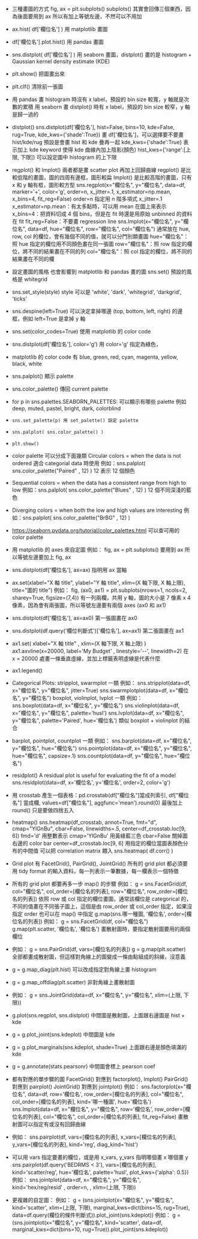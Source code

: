 - 三種畫圖的方式
fig, ax = plt.subplots() subplots() 其實會回傳三個東西，因為後面要用到 ax 所以有加上等號左邊，不然可以不用加
- ax.hist( df['欄位名'] ) 用 matplotlib 畫圖
- df['欄位名'].plot.hist() 用 pandas 畫圖
- sns.distplot( df['欄位名'] ) 用 seaborn 畫圖，distplot() 畫的是 histogram + Gaussian kernel density estimate (KDE)
- plt.show() 把圖畫出來
- plt.clf() 清除前一張圖
- 用 pandas 畫 histogram 時沒有 x label，預設的 bin size 較寬，y 軸就是次數的累積
用 seaborn 畫 distplot() 時有 x label，預設的 bin size 較窄，y 軸是歸一過的

- distplot()
sns.distplot(df['欄位名'], hist=False, bins=10, kde=False, rug=True, kde_kws={'shade':True})
畫 df['欄位名']，可以選擇要不要畫 hist/kde/rug 預設是會畫 hist 和 kde 疊再一起
kde_kws={'shade':True} 表示加上 kde keyword 使得 kde 曲線內加上陰影(顏色)
hist_kws={'range':[上限, 下限]} 可以設定圖中 histogram 的上下限
- regplot() 和 lmplot()
兩者都是畫 scatter plot 再加上回歸曲線
regplot() 是比較低階的畫圖，圖的四周有邊框，圖形較扁
lmplot() 是比較高階的畫圖，只有 x 和 y 軸有框，圖形較方型
sns.regplot(x="欄位名", y="欄位名", data=df, marker='+', color='g', order=n, x_jitter=.1, x_estimator=np.mean, x_bins=4, fit_reg=False)
order=n 指定用 n 階多項式
x_jitter=.1
x_estimator=np.mean：有太多點時，可以用 mean 在圖上來表示
x_bins=4：把資料切成 4 個 bins，但是在 fit 時還是用原始 unbinned 的資料在 fit
fit_reg=False：不要畫 regression line
sns.lmplot(x="欄位名", y="欄位名", data=df, hue="欄位名", row="欄位名", col="欄位名")
通常放在 hue, row, col 的欄位，會有幾個不同的值，就可以分門別類畫圖
hue="欄位名"：照 hue 指定的欄位用不同顏色畫在同一張圖
row="欄位名"：照 row 指定的欄位，將不同的結果畫在不同的列
col="欄位名"：照 col 指定的欄位，將不同的結果畫在不同的欄

- 設定畫圖的風格
也會影響到 matplotlib 和 pandas 畫的圖
sns.set() 預設的風格是 whitegrid
- sns.set_style(style) style 可以是 'white', 'dark', 'whitegrid', 'darkgrid', 'ticks'
- sns.despine(left=True) 可以決定拿掉哪邊 (top, bottom, left, right) 的邊框，例如 left=True 是拿掉 y 軸
- sns.set(color_codes=True) 使用 matplotlib 的 color code
- sns.distplot(df['欄位名'], color='g') 用 color='g' 指定為綠色，
- matplotlib 的 color code 有 blue, green, red, cyan, magenta, yellow, black, white
- sns.palplot() 顯示 palette
- sns.color_palette() 傳回 current palette
- for p in sns.palettes.SEABORN_PALETTES: 可以顯示有哪些 palette 例如 deep, muted, pastel, bright, dark, colorblind
-     sns.set_palette(p) 用 set_palette() 設定 palette
-     sns.palplot( sns.color_palette() )
-     plt.show()
- color palette 可以分成下面幾類
Circular colors = when the data is not ordered 適合 categorial data 時使用
例如：sns.palplot( sns.color_palette("Paired" , 12) ) 12 表示 12 個顏色
- Sequential colors = when the data has a consistent range from high to low
例如：sns.palplot( sns.color_palette("Blues" , 12) ) 12 個不同深淺的藍色
- Diverging colors = when both the low and high values are interesting
例如：sns.palplot( sns.color_palette("BrBG" , 12) )
- https://seaborn.pydata.org/tutorial/color_palettes.html 可以查可用的 color palette

- 用 matplotlib 的 axes 來自定圖
例如：
fig, ax = plt.subplots() 要用到 ax 所以等號左邊要加上 fig, ax
- sns.distplot(df['欄位名'], ax=ax) 指明用 ax 當軸
- ax.set(xlabel="X 軸 title", ylabel="Y 軸 title", xlim=(X 軸下限, X 軸上限), title="圖的 title")
例如：
fig, (ax0, ax1) = plt.subplots(nrows=1, ncols=2, sharey=True, figsize=(7,4)) 有一列兩欄，共用 y 軸，圖的大小是 7 像素 x 4 像素，因為會有兩張圖，所以等號左邊要有兩個 axes (ax0 和 ax1)
- sns.distplot(df['欄位名'], ax=ax0) 第一張圖畫在 ax0
- sns.distplot(df.query('欄位判斷式')['欄位名'], ax=ax1) 第二張圖畫在 ax1
- ax1.set( xlabel="X 軸 title" , xlim=(X 軸下限, X 軸上限) )
ax1.axvline(x=20000, label='My Budget' , linestyle='--', linewidth=2) 在 x = 20000 處畫一條垂直虛線，並加上標籤表明虛線是代表什麼
- ax1.legend()
- Categorical Plots:
stripplot, swarmplot 一類
例如：
sns.stripplot(data=df, x="欄位名", y="欄位名", jitter=True)
sns.swarmplotplot(data=df, x="欄位名", y="欄位名")
boxplot, violinplot, lvplot 一類
例如：
sns.boxplot(data=df, x="欄位名", y="欄位名")
sns.violinplot(data=df, x="欄位名", y="欄位名", palette='husl')
sns.lvplot(data=df, x="欄位名", y="欄位名", palette='Paired', hue='欄位名') 類似 boxplot + violinplot 的結合
- barplot, pointplot, countplot 一類
例如：
sns.barplot(data=df, x="欄位名", y="欄位名", hue="欄位名")
sns.pointplot(data=df, x="欄位名", y="欄位名", hue="欄位名", capsize=.1)
sns.countplot(data=df, y="欄位名", hue="欄位名")
- residplot()
A residual plot is useful for evaluating the fit of a model
sns.residplot(data=df, x='欄位名', y='欄位名', order=2, color='g')

- 用 crosstab 產生一個表格：pd.crosstab(df["欄位名"]當成列索引, df["欄位名"] 當成欄, values=df["欄位名"], aggfunc='mean').round(0) 最後加上 round() 只是要做四捨五入
- heatmap()
sns.heatmap(df_crosstab, annot=True, fmt="d", cmap="YlGnBu", cbar=False, linewidths=.5, center=df_crosstab.loc[9, 6])
fmd='d'  用整數表示
cmap='YlGnBu' 用黃綠藍三色
cbar=False 關掉圖右邊的 color bar
center=df_crosstab.loc[9, 6] 用指定的欄位當圖表顏色分布的中間值
可以把 correlation matrix 餵入 sns.heatmap( df.corr() )
- Grid plot 有 FacetGrid(), PairGrid(), JointGrid()
所有的 grid plot 都必須要用 tidy format 的輸入資料，每一列表示一筆數據，每一欄表示一個特徵

- 所有的 grid plot 都要再多一步 map() 的步驟
例如：
g = sns.FacetGrid(df, col="欄位名", col_order=[欄位名的列表], row="欄位名",
row_order=[欄位名的列表])
依照 row 或 col 指定的欄位畫圖，通常該欄位是 categorical 的，不同的值畫在不同張子圖上，這個是由 row_order 或 col_order 指定，如果沒指定 order 也可以在 map() 中指定
g.map(sns.哪一種圖, '欄位名', order=[欄位名的列表])
例如：
g = sns.FacetGrid(df, col="欄位名")
g.map(plt.scatter, '欄位名', '欄位名') 畫散射圖時，要指定散射圖要用的兩個欄位
- 例如：
g = sns.PairGrid(df, vars=[欄位名的列表])
g = g.map(plt.scatter) 全部都畫成散射圖，但這樣對角線上的圖變成一條由點組成的斜線，沒意義
- g = g.map_diag(plt.hist) 可以改成指定對角線上畫 histogram
- g = g.map_offdiag(plt.scatter) 非對角線上畫散射圖
- 例如：
g = sns.JointGrid(data=df, x="欄位名", y="欄位名", xlim=(上限, 下限))
- g.plot(sns.regplot, sns.distplot) 中間圖是散射圖，上面跟右邊圖是 hist + kde
- g = g.plot_joint(sns.kdeplot) 中間圖是 kde
- g = g.plot_marginals(sns.kdeplot, shade=True) 上面跟右邊是顏色填滿的 kde
- g = g.annotate(stats.pearsonr) 中間圖會標上 pearson coef

- 都有對應的單步驟的圖
FacetGrid() 對應到 factorplot(), lmplot()
PairGrid() 對應到 pairplot()
JointGrid() 對應到 jointplot()
例如：
sns.factorplot(x="欄位名", data=df, row='欄位名', row_order=[欄位名的列表], col="欄位名", col_order=[欄位名的列表], kind='哪一種圖', hue='欄位名')
sns.lmplot(data=df, x="欄位名", y="欄位名", row='欄位名', row_order=[欄位名的列表], col="欄位名", col_order=[欄位名的列表], fit_reg=False) 畫散射圖可以指定有或沒有回歸曲線
- 例如：
sns.pairplot(df, vars=[欄位名的列表], x_vars=[欄位名的列表], y_vars=[欄位名的列表], kind='reg', diag_kind='hist')
- 可以用 vars 指定要畫的欄位，或是用 x_vars, y_vars 指明哪個畫 x 哪個畫 y
sns.pairplot(df.query('BEDRMS < 3'), vars=[欄位名的列表], kind='scatter/reg', hue='欄位名', palette='husl', plot_kws={'alpha': 0.5})
例如：
sns.jointplot(data=df, x="欄位名", y="欄位名", kind='hex/reg/resid' , order=n, , xlim=(上限, 下限))

- 更複雜的自定圖：
例如：
g = (sns.jointplot(x="欄位名", y="欄位名", kind='scatter', xlim=(上限, 下限), marginal_kws=dict(bins=15, rug=True), data=df.query(欄位的條件判斷式)).plot_joint(sns.kdeplot))
例如：
g = (sns.jointplot(x="欄位名", y="欄位名", kind='scatter', data=df, marginal_kws=dict(bins=10, rug=True)).plot_joint(sns.kdeplot))
